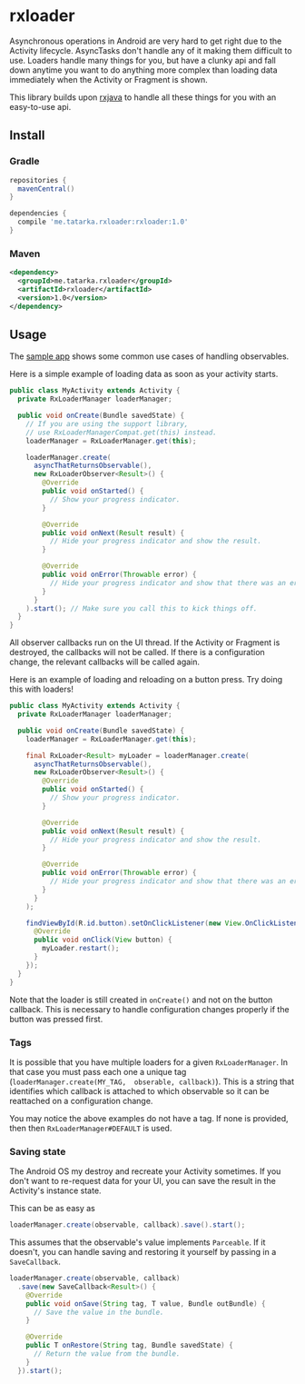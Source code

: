 rxloader
========
Asynchronous operations in Android are very hard to get right due to the
Activity lifecycle. AsyncTasks don't handle any of it making them difficult to
use. Loaders handle many things for you, but have a clunky api and fall down
anytime you want to do anything more complex than loading data immediately when
the Activity or Fragment is shown.

This library builds upon [rxjava](https://github.com/Netflix/RxJava) to handle
all these things for you with an easy-to-use api.

Install
-------
### Gradle
```groovy
repositories {
  mavenCentral()
}

dependencies {
  compile 'me.tatarka.rxloader:rxloader:1.0'
}
```

### Maven
```xml
<dependency>
  <groupId>me.tatarka.rxloader</groupId>
  <artifactId>rxloader</artifactId>
  <version>1.0</version>
</dependency>
```

Usage
-----
The [sample app](https://github.com/evant/rxloader/blob/master/sample/src/main/java/me/tatarka/rxloader/sample/MainActivity.java)
shows some common use cases of handling observables.

Here is a simple example of loading data as soon as your activity starts.
```java
public class MyActivity extends Activity {
  private RxLoaderManager loaderManager;

  public void onCreate(Bundle savedState) {
    // If you are using the support library, 
    // use RxLoaderManagerCompat.get(this) instead.
    loaderManager = RxLoaderManager.get(this);

    loaderManager.create(
      asyncThatReturnsObservable(),
      new RxLoaderObserver<Result>() {
        @Override
        public void onStarted() {
          // Show your progress indicator.
        }

        @Override
        public void onNext(Result result) {
          // Hide your progress indicator and show the result.
        }

        @Override
        public void onError(Throwable error) {
          // Hide your progress indicator and show that there was an error.
        }
      }
    ).start(); // Make sure you call this to kick things off.
  }
}
```

All observer callbacks run on the UI thread. If the Activity or Fragment is
destroyed, the callbacks will not be called. If there is a configuration change,
the relevant callbacks will be called again.

Here is an example of loading and reloading on a button press. Try doing this
with loaders!

```java
public class MyActivity extends Activity {
  private RxLoaderManager loaderManager;

  public void onCreate(Bundle savedState) {
    loaderManager = RxLoaderManager.get(this);

    final RxLoader<Result> myLoader = loaderManager.create(
      asyncThatReturnsObservable(),
      new RxLoaderObserver<Result>() {
        @Override
        public void onStarted() {
          // Show your progress indicator.
        }

        @Override
        public void onNext(Result result) {
          // Hide your progress indicator and show the result.
        }

        @Override
        public void onError(Throwable error) {
          // Hide your progress indicator and show that there was an error.
        }
      }
    );

    findViewById(R.id.button).setOnClickListener(new View.OnClickListener() {
      @Override
      public void onClick(View button) {
        myLoader.restart();
      }
    });
  }
}
```

Note that the loader is still created in `onCreate()` and not on the button
callback. This is necessary to handle configuration changes properly if the
button was pressed first.

### Tags
It is possible that you have multiple loaders for a given `RxLoaderManager`. In
that case you must pass each one a unique tag (`loaderManager.create(MY_TAG, 
obserable, callback)`).
This is a string that identifies which callback is attached to which observable
so it can be reattached on a configuration change.

You may notice the above examples do not have a tag. If none is provided, then
then `RxLoaderManager#DEFAULT` is used.

### Saving state
The Android OS my destroy and recreate your Activity sometimes. If you don't
want to re-request data for your UI, you can save the result in the Activity's
instance state.

This can be as easy as
```java
loaderManager.create(observable, callback).save().start();
```

This assumes that the observable's value implements `Parceable`. If it doesn't,
you can handle saving and restoring it yourself by passing in a `SaveCallback`.
```java
loaderManager.create(observable, callback)
  .save(new SaveCallback<Result>() {
    @Override
    public void onSave(String tag, T value, Bundle outBundle) {
      // Save the value in the bundle.
    }

    @Override
    public T onRestore(String tag, Bundle savedState) {
      // Return the value from the bundle.
    }
  }).start();
```
